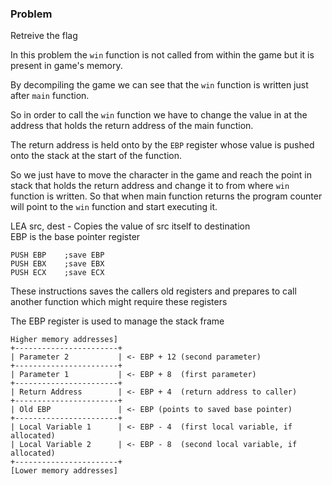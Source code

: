 ### Problem 

Retreive the flag


In this problem the `win` function is not called from within the game but it is present in game's memory. 

By decompiling the game we can see that the `win` function is written just after `main` function.

So in order to call the `win` function we have to change the value in at the address that holds the return address of the main function. 

The return address is held onto by the `EBP` register whose value is pushed onto the stack at the start of the function. 

So we just have to move the character in the game and reach the point in stack that holds the return address and change it to from where `win` function is written. So that when main function returns the program counter will point to the `win` function and start executing it.


LEA src, dest - Copies the value of src itself to destination \
EBP is the base pointer register 

```
PUSH EBP    ;save EBP 
PUSH EBX    ;save EBX
PUSH ECX    ;save ECX
```

These instructions saves the callers old registers and prepares to call another function which might require these registers 

The EBP register is used to manage the stack frame

```
Higher memory addresses]  
+-----------------------+
| Parameter 2           | <- EBP + 12 (second parameter)
+-----------------------+
| Parameter 1           | <- EBP + 8  (first parameter)
+-----------------------+
| Return Address        | <- EBP + 4  (return address to caller)
+-----------------------+
| Old EBP               | <- EBP (points to saved base pointer)
+-----------------------+
| Local Variable 1      | <- EBP - 4  (first local variable, if allocated)
| Local Variable 2      | <- EBP - 8  (second local variable, if allocated)
+-----------------------+
[Lower memory addresses]
```
